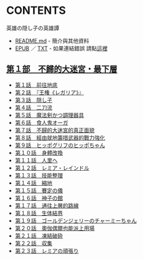 # CONTENTS

英雄の隠し子の英雄譚


- [README.md](README.md) - 簡介與其他資料
- [EPUB](https://gitee.com/demogitee/epub-txt/tree/master/syosetu_out/%E8%8B%B1%E9%9B%84%E3%81%AE%E9%9A%A0%E3%81%97%E5%AD%90%E3%81%AE%E8%8B%B1%E9%9B%84%E8%AD%9A.epub) ／ [TXT](https://gitee.com/demogitee/epub-txt/tree/master/syosetu_out/out/%E8%8B%B1%E9%9B%84%E3%81%AE%E9%9A%A0%E3%81%97%E5%AD%90%E3%81%AE%E8%8B%B1%E9%9B%84%E8%AD%9A.out.txt) - 如果連結錯誤 請點[這裡](https://gitee.com/demogitee/epub-txt)


## [第１部　不歸的大迷宮・最下層](00000_%E7%AC%AC%EF%BC%91%E9%83%A8%E3%80%80%E4%B8%8D%E6%AD%B8%E7%9A%84%E5%A4%A7%E8%BF%B7%E5%AE%AE%E3%83%BB%E6%9C%80%E4%B8%8B%E5%B1%A4)

- [第１話　前往地底](00000_%E7%AC%AC%EF%BC%91%E9%83%A8%E3%80%80%E4%B8%8D%E6%AD%B8%E7%9A%84%E5%A4%A7%E8%BF%B7%E5%AE%AE%E3%83%BB%E6%9C%80%E4%B8%8B%E5%B1%A4/00010_%E7%AC%AC%EF%BC%91%E8%A9%B1%E3%80%80%E5%89%8D%E5%BE%80%E5%9C%B0%E5%BA%95.txt)
- [第２話　『王権《レガリア》』](00000_%E7%AC%AC%EF%BC%91%E9%83%A8%E3%80%80%E4%B8%8D%E6%AD%B8%E7%9A%84%E5%A4%A7%E8%BF%B7%E5%AE%AE%E3%83%BB%E6%9C%80%E4%B8%8B%E5%B1%A4/00020_%E7%AC%AC%EF%BC%92%E8%A9%B1%E3%80%80%E3%80%8E%E7%8E%8B%E6%A8%A9%E3%80%8A%E3%83%AC%E3%82%AC%E3%83%AA%E3%82%A2%E3%80%8B%E3%80%8F.txt)
- [第３話　隠し子](00000_%E7%AC%AC%EF%BC%91%E9%83%A8%E3%80%80%E4%B8%8D%E6%AD%B8%E7%9A%84%E5%A4%A7%E8%BF%B7%E5%AE%AE%E3%83%BB%E6%9C%80%E4%B8%8B%E5%B1%A4/00030_%E7%AC%AC%EF%BC%93%E8%A9%B1%E3%80%80%E9%9A%A0%E3%81%97%E5%AD%90.txt)
- [第４話　二刀流](00000_%E7%AC%AC%EF%BC%91%E9%83%A8%E3%80%80%E4%B8%8D%E6%AD%B8%E7%9A%84%E5%A4%A7%E8%BF%B7%E5%AE%AE%E3%83%BB%E6%9C%80%E4%B8%8B%E5%B1%A4/00040_%E7%AC%AC%EF%BC%94%E8%A9%B1%E3%80%80%E4%BA%8C%E5%88%80%E6%B5%81.txt)
- [第５話　魔法剣かつ調理器具](00000_%E7%AC%AC%EF%BC%91%E9%83%A8%E3%80%80%E4%B8%8D%E6%AD%B8%E7%9A%84%E5%A4%A7%E8%BF%B7%E5%AE%AE%E3%83%BB%E6%9C%80%E4%B8%8B%E5%B1%A4/00050_%E7%AC%AC%EF%BC%95%E8%A9%B1%E3%80%80%E9%AD%94%E6%B3%95%E5%89%A3%E3%81%8B%E3%81%A4%E8%AA%BF%E7%90%86%E5%99%A8%E5%85%B7.txt)
- [第６話　食人鬼オーガ](00000_%E7%AC%AC%EF%BC%91%E9%83%A8%E3%80%80%E4%B8%8D%E6%AD%B8%E7%9A%84%E5%A4%A7%E8%BF%B7%E5%AE%AE%E3%83%BB%E6%9C%80%E4%B8%8B%E5%B1%A4/00060_%E7%AC%AC%EF%BC%96%E8%A9%B1%E3%80%80%E9%A3%9F%E4%BA%BA%E9%AC%BC%E3%82%AA%E3%83%BC%E3%82%AC.txt)
- [第７話　不歸的大迷宮的真正面貌](00000_%E7%AC%AC%EF%BC%91%E9%83%A8%E3%80%80%E4%B8%8D%E6%AD%B8%E7%9A%84%E5%A4%A7%E8%BF%B7%E5%AE%AE%E3%83%BB%E6%9C%80%E4%B8%8B%E5%B1%A4/00070_%E7%AC%AC%EF%BC%97%E8%A9%B1%E3%80%80%E4%B8%8D%E6%AD%B8%E7%9A%84%E5%A4%A7%E8%BF%B7%E5%AE%AE%E7%9A%84%E7%9C%9F%E6%AD%A3%E9%9D%A2%E8%B2%8C.txt)
- [第８話　經由就地籌措武器的戰力強化](00000_%E7%AC%AC%EF%BC%91%E9%83%A8%E3%80%80%E4%B8%8D%E6%AD%B8%E7%9A%84%E5%A4%A7%E8%BF%B7%E5%AE%AE%E3%83%BB%E6%9C%80%E4%B8%8B%E5%B1%A4/00080_%E7%AC%AC%EF%BC%98%E8%A9%B1%E3%80%80%E7%B6%93%E7%94%B1%E5%B0%B1%E5%9C%B0%E7%B1%8C%E6%8E%AA%E6%AD%A6%E5%99%A8%E7%9A%84%E6%88%B0%E5%8A%9B%E5%BC%B7%E5%8C%96.txt)
- [第９話　ヒッポグリフのヒッポちゃん](00000_%E7%AC%AC%EF%BC%91%E9%83%A8%E3%80%80%E4%B8%8D%E6%AD%B8%E7%9A%84%E5%A4%A7%E8%BF%B7%E5%AE%AE%E3%83%BB%E6%9C%80%E4%B8%8B%E5%B1%A4/00090_%E7%AC%AC%EF%BC%99%E8%A9%B1%E3%80%80%E3%83%92%E3%83%83%E3%83%9D%E3%82%B0%E3%83%AA%E3%83%95%E3%81%AE%E3%83%92%E3%83%83%E3%83%9D%E3%81%A1%E3%82%83%E3%82%93.txt)
- [第１０話　身體改換](00000_%E7%AC%AC%EF%BC%91%E9%83%A8%E3%80%80%E4%B8%8D%E6%AD%B8%E7%9A%84%E5%A4%A7%E8%BF%B7%E5%AE%AE%E3%83%BB%E6%9C%80%E4%B8%8B%E5%B1%A4/00100_%E7%AC%AC%EF%BC%91%EF%BC%90%E8%A9%B1%E3%80%80%E8%BA%AB%E9%AB%94%E6%94%B9%E6%8F%9B.txt)
- [第１１話　人里へ](00000_%E7%AC%AC%EF%BC%91%E9%83%A8%E3%80%80%E4%B8%8D%E6%AD%B8%E7%9A%84%E5%A4%A7%E8%BF%B7%E5%AE%AE%E3%83%BB%E6%9C%80%E4%B8%8B%E5%B1%A4/00110_%E7%AC%AC%EF%BC%91%EF%BC%91%E8%A9%B1%E3%80%80%E4%BA%BA%E9%87%8C%E3%81%B8.txt)
- [第１２話　レミア・レインドル](00000_%E7%AC%AC%EF%BC%91%E9%83%A8%E3%80%80%E4%B8%8D%E6%AD%B8%E7%9A%84%E5%A4%A7%E8%BF%B7%E5%AE%AE%E3%83%BB%E6%9C%80%E4%B8%8B%E5%B1%A4/00120_%E7%AC%AC%EF%BC%91%EF%BC%92%E8%A9%B1%E3%80%80%E3%83%AC%E3%83%9F%E3%82%A2%E3%83%BB%E3%83%AC%E3%82%A4%E3%83%B3%E3%83%89%E3%83%AB.txt)
- [第１３話　技能整理](00000_%E7%AC%AC%EF%BC%91%E9%83%A8%E3%80%80%E4%B8%8D%E6%AD%B8%E7%9A%84%E5%A4%A7%E8%BF%B7%E5%AE%AE%E3%83%BB%E6%9C%80%E4%B8%8B%E5%B1%A4/00130_%E7%AC%AC%EF%BC%91%EF%BC%93%E8%A9%B1%E3%80%80%E6%8A%80%E8%83%BD%E6%95%B4%E7%90%86.txt)
- [第１４話　縮地](00000_%E7%AC%AC%EF%BC%91%E9%83%A8%E3%80%80%E4%B8%8D%E6%AD%B8%E7%9A%84%E5%A4%A7%E8%BF%B7%E5%AE%AE%E3%83%BB%E6%9C%80%E4%B8%8B%E5%B1%A4/00140_%E7%AC%AC%EF%BC%91%EF%BC%94%E8%A9%B1%E3%80%80%E7%B8%AE%E5%9C%B0.txt)
- [第１５話　賽定の儀](00000_%E7%AC%AC%EF%BC%91%E9%83%A8%E3%80%80%E4%B8%8D%E6%AD%B8%E7%9A%84%E5%A4%A7%E8%BF%B7%E5%AE%AE%E3%83%BB%E6%9C%80%E4%B8%8B%E5%B1%A4/00150_%E7%AC%AC%EF%BC%91%EF%BC%95%E8%A9%B1%E3%80%80%E8%B3%BD%E5%AE%9A%E3%81%AE%E5%84%80.txt)
- [第１６話　神子の館](00000_%E7%AC%AC%EF%BC%91%E9%83%A8%E3%80%80%E4%B8%8D%E6%AD%B8%E7%9A%84%E5%A4%A7%E8%BF%B7%E5%AE%AE%E3%83%BB%E6%9C%80%E4%B8%8B%E5%B1%A4/00160_%E7%AC%AC%EF%BC%91%EF%BC%96%E8%A9%B1%E3%80%80%E7%A5%9E%E5%AD%90%E3%81%AE%E9%A4%A8.txt)
- [第１７話　通往上層的路線](00000_%E7%AC%AC%EF%BC%91%E9%83%A8%E3%80%80%E4%B8%8D%E6%AD%B8%E7%9A%84%E5%A4%A7%E8%BF%B7%E5%AE%AE%E3%83%BB%E6%9C%80%E4%B8%8B%E5%B1%A4/00170_%E7%AC%AC%EF%BC%91%EF%BC%97%E8%A9%B1%E3%80%80%E9%80%9A%E5%BE%80%E4%B8%8A%E5%B1%A4%E7%9A%84%E8%B7%AF%E7%B7%9A.txt)
- [第１８話　生体結界](00000_%E7%AC%AC%EF%BC%91%E9%83%A8%E3%80%80%E4%B8%8D%E6%AD%B8%E7%9A%84%E5%A4%A7%E8%BF%B7%E5%AE%AE%E3%83%BB%E6%9C%80%E4%B8%8B%E5%B1%A4/00180_%E7%AC%AC%EF%BC%91%EF%BC%98%E8%A9%B1%E3%80%80%E7%94%9F%E4%BD%93%E7%B5%90%E7%95%8C.txt)
- [第１９話　ゴールデンジェリーのチャーミーちゃん](00000_%E7%AC%AC%EF%BC%91%E9%83%A8%E3%80%80%E4%B8%8D%E6%AD%B8%E7%9A%84%E5%A4%A7%E8%BF%B7%E5%AE%AE%E3%83%BB%E6%9C%80%E4%B8%8B%E5%B1%A4/00190_%E7%AC%AC%EF%BC%91%EF%BC%99%E8%A9%B1%E3%80%80%E3%82%B4%E3%83%BC%E3%83%AB%E3%83%87%E3%83%B3%E3%82%B8%E3%82%A7%E3%83%AA%E3%83%BC%E3%81%AE%E3%83%81%E3%83%A3%E3%83%BC%E3%83%9F%E3%83%BC%E3%81%A1%E3%82%83%E3%82%93.txt)
- [第２０話　奧伽偶爾也能派上用場](00000_%E7%AC%AC%EF%BC%91%E9%83%A8%E3%80%80%E4%B8%8D%E6%AD%B8%E7%9A%84%E5%A4%A7%E8%BF%B7%E5%AE%AE%E3%83%BB%E6%9C%80%E4%B8%8B%E5%B1%A4/00200_%E7%AC%AC%EF%BC%92%EF%BC%90%E8%A9%B1%E3%80%80%E5%A5%A7%E4%BC%BD%E5%81%B6%E7%88%BE%E4%B9%9F%E8%83%BD%E6%B4%BE%E4%B8%8A%E7%94%A8%E5%A0%B4.txt)
- [第２１話　凍結破砕](00000_%E7%AC%AC%EF%BC%91%E9%83%A8%E3%80%80%E4%B8%8D%E6%AD%B8%E7%9A%84%E5%A4%A7%E8%BF%B7%E5%AE%AE%E3%83%BB%E6%9C%80%E4%B8%8B%E5%B1%A4/00210_%E7%AC%AC%EF%BC%92%EF%BC%91%E8%A9%B1%E3%80%80%E5%87%8D%E7%B5%90%E7%A0%B4%E7%A0%95.txt)
- [第２２話　収集](00000_%E7%AC%AC%EF%BC%91%E9%83%A8%E3%80%80%E4%B8%8D%E6%AD%B8%E7%9A%84%E5%A4%A7%E8%BF%B7%E5%AE%AE%E3%83%BB%E6%9C%80%E4%B8%8B%E5%B1%A4/00220_%E7%AC%AC%EF%BC%92%EF%BC%92%E8%A9%B1%E3%80%80%E5%8F%8E%E9%9B%86.txt)
- [第２３話　レミアの頑張り](00000_%E7%AC%AC%EF%BC%91%E9%83%A8%E3%80%80%E4%B8%8D%E6%AD%B8%E7%9A%84%E5%A4%A7%E8%BF%B7%E5%AE%AE%E3%83%BB%E6%9C%80%E4%B8%8B%E5%B1%A4/00230_%E7%AC%AC%EF%BC%92%EF%BC%93%E8%A9%B1%E3%80%80%E3%83%AC%E3%83%9F%E3%82%A2%E3%81%AE%E9%A0%91%E5%BC%B5%E3%82%8A.txt)

